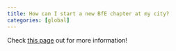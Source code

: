 ```yaml
---
title: How can I start a new BfE chapter at my city?
categories: [global]
---
```


Check [this page](https://test-site.bridgesforenterprise.com/who-we-are/our-chapters/) out for more information!